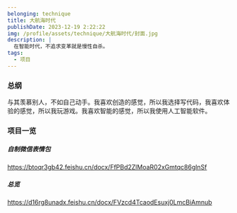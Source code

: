 ```yaml
---
belonging: technique
title: 大航海时代
publishDate: 2023-12-19 2:22:22
img: /profile/assets/technique/大航海时代/封面.jpg
description: |
  在智能时代，不追求变革就是慢性自杀。
tags:
  - 项目
---
```


### 总纲
与其羡慕别人，不如自己动手。我喜欢创造的感觉，所以我选择写代码，我喜欢体验的感觉，所以我玩游戏。我喜欢智能的感觉，所以我使用人工智能软件。

### 项目一览

##### 自制微信表情包
https://btoqr3gb42.feishu.cn/docx/FfPBd2ZlMoaR02xGmtqc86glnSf
##### 总览
https://d16rg8unadx.feishu.cn/docx/FVzcd4TcaodEsuxj0LmcBiAmnub
